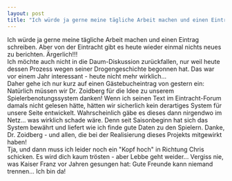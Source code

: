 ```yaml
---
layout: post
title: "Ich würde ja gerne meine tägliche Arbeit machen und einen Eintrag schreiben."
---
```


Ich würde ja gerne meine tägliche Arbeit machen und einen Eintrag schreiben. Aber von der Eintracht gibt es heute wieder einmal nichts neues zu berichten. Ärgerlich!!!  
Ich möchte auch nicht in die Daum-Diskussion zurückfallen, nur weil heute dessen Prozess wegen seiner Drogengeschichte begonnen hat. Das war vor einem Jahr interessant - heute nicht mehr wirklich...  
Daher gehe ich nur kurz auf einen Gästebucheintrag von gestern ein: Natürlich müssen wir Dr. Zoidberg für die Idee zu unserem Spielerbenotungssystem danken! Wenn ich seinen Text im Eintracht-Forum damals nicht gelesen hätte, hätten wir sicherlich kein derartiges System für unsere Seite entwickelt. Wahrscheinlich gäbe es dieses dann nirgendwo im Netz... was wirklich schade wäre. Denn seit Saisonbeginn hat sich das System bewährt und liefert wie ich finde gute Daten zu den Spielern. Danke, Dr. Zoidberg - und allen, die bei der Realisierung dieses Projekts mitgewirkt haben!  
Tja, und dann muss ich leider noch ein "Kopf hoch" in Richtung Chris schicken. Es wird dich kaum trösten - aber Lebbe geht weider... Vergiss nie, was Kaiser Franz vor Jahren gesungen hat: Gute Freunde kann niemand trennen... Ich bin da!
